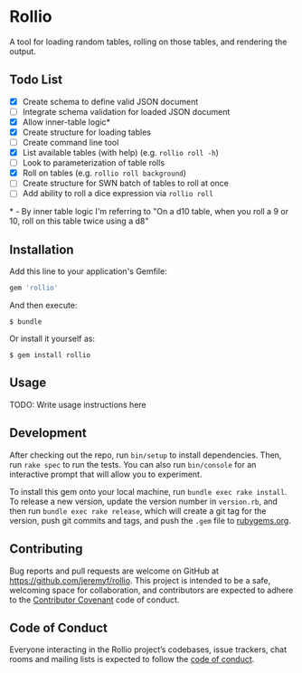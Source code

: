 # Rollio

A tool for loading random tables, rolling on those tables, and rendering the output.

## Todo List

- [X] Create schema to define valid JSON document
- [ ] Integrate schema validation for loaded JSON document
- [X] Allow inner-table logic\*
- [X] Create structure for loading tables
- [ ] Create command line tool
- [X] List available tables (with help) (e.g. `rollio roll -h`)
- [ ] Look to parameterization of table rolls
- [X] Roll on tables (e.g. `rollio roll background`)
- [ ] Create structure for SWN batch of tables to roll at once
- [ ] Add ability to roll a dice expression via `rollio roll`

\* - By inner table logic I'm referring to "On a d10 table, when you roll a 9 or 10, roll on this table twice using a d8"

## Installation

Add this line to your application's Gemfile:

```ruby
gem 'rollio'
```

And then execute:

```console
$ bundle
```

Or install it yourself as:

```console
$ gem install rollio
```

## Usage

TODO: Write usage instructions here

## Development

After checking out the repo, run `bin/setup` to install dependencies. Then, run `rake spec` to run the tests. You can also run `bin/console` for an interactive prompt that will allow you to experiment.

To install this gem onto your local machine, run `bundle exec rake install`. To release a new version, update the version number in `version.rb`, and then run `bundle exec rake release`, which will create a git tag for the version, push git commits and tags, and push the `.gem` file to [rubygems.org](https://rubygems.org).

## Contributing

Bug reports and pull requests are welcome on GitHub at https://github.com/jeremyf/rollio. This project is intended to be a safe, welcoming space for collaboration, and contributors are expected to adhere to the [Contributor Covenant](http://contributor-covenant.org) code of conduct.

## Code of Conduct

Everyone interacting in the Rollio project’s codebases, issue trackers, chat rooms and mailing lists is expected to follow the [code of conduct](https://github.com/jeremyf/rollio/blob/master/CODE_OF_CONDUCT.md).
